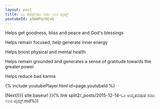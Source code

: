 ```yaml
---
layout: post
title: ಓಂ ಪರರ್ದ್ಧಯೇ ನಮಃ ೧೦೮ ಟೈಮ್ಸ್
youtubeId: a9AWPqnhEaQ
---
```

 
 
Helps get goodness, bliss and peace and God's blessings
 
Helps remain focused, help generate inner energy 
 
Helps boost physical and mental health 
 
Helps remain grounded and generates a sense of gratitude towards the greater power 
 
Helps reduce bad karma
 
 
 
 


{% include youtubePlayer.html id=page.youtubeId %}
 
[Next]({{ site.baseurl }}{% link  split2/_posts/2015-12-14-ಓಂ ಅಮೃತವಪುಷೆ ನಮಃ ೧೦೮ ಟೈಮ್ಸ್.md%})
 
